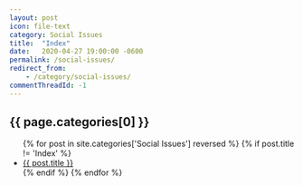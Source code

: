 ```yaml
---
layout: post
icon: file-text
category: Social Issues
title:  "Index"
date:   2020-04-27 19:00:00 -0600
permalink: /social-issues/
redirect_from:
    - /category/social-issues/
commentThreadId: -1
---
```


## {{ page.categories[0] }}

<ul>
    {% for post in site.categories['Social Issues'] reversed %}
        {% if post.title != 'Index' %}
        <li><a href='{{ post.url }}'>{{ post.title }}</a></li>
        {% endif %}
    {% endfor %}
</ul>
